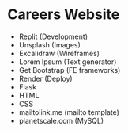 # Careers Website

- Replit (Development)
- Unsplash (Images)
- Excalidraw (Wireframes)
- Lorem Ipsum (Text generator)
- Get Bootstrap (FE frameworks)
- Render (Deploy)
- Flask
- HTML
- CSS
- mailtolink.me (mailto template)
- planetscale.com (MySQL)
